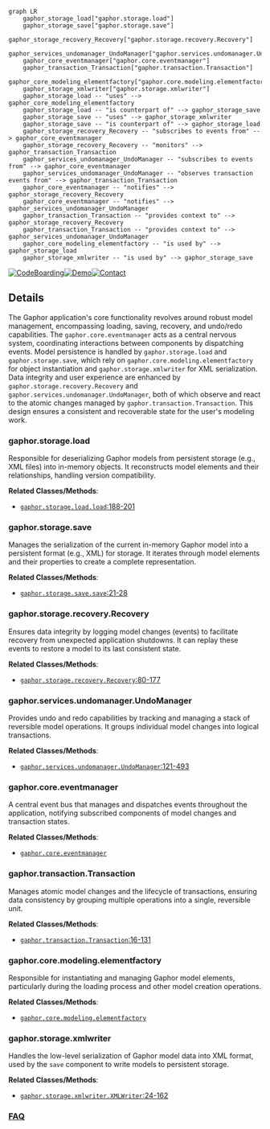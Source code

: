 ```mermaid
graph LR
    gaphor_storage_load["gaphor.storage.load"]
    gaphor_storage_save["gaphor.storage.save"]
    gaphor_storage_recovery_Recovery["gaphor.storage.recovery.Recovery"]
    gaphor_services_undomanager_UndoManager["gaphor.services.undomanager.UndoManager"]
    gaphor_core_eventmanager["gaphor.core.eventmanager"]
    gaphor_transaction_Transaction["gaphor.transaction.Transaction"]
    gaphor_core_modeling_elementfactory["gaphor.core.modeling.elementfactory"]
    gaphor_storage_xmlwriter["gaphor.storage.xmlwriter"]
    gaphor_storage_load -- "uses" --> gaphor_core_modeling_elementfactory
    gaphor_storage_load -- "is counterpart of" --> gaphor_storage_save
    gaphor_storage_save -- "uses" --> gaphor_storage_xmlwriter
    gaphor_storage_save -- "is counterpart of" --> gaphor_storage_load
    gaphor_storage_recovery_Recovery -- "subscribes to events from" --> gaphor_core_eventmanager
    gaphor_storage_recovery_Recovery -- "monitors" --> gaphor_transaction_Transaction
    gaphor_services_undomanager_UndoManager -- "subscribes to events from" --> gaphor_core_eventmanager
    gaphor_services_undomanager_UndoManager -- "observes transaction events from" --> gaphor_transaction_Transaction
    gaphor_core_eventmanager -- "notifies" --> gaphor_storage_recovery_Recovery
    gaphor_core_eventmanager -- "notifies" --> gaphor_services_undomanager_UndoManager
    gaphor_transaction_Transaction -- "provides context to" --> gaphor_storage_recovery_Recovery
    gaphor_transaction_Transaction -- "provides context to" --> gaphor_services_undomanager_UndoManager
    gaphor_core_modeling_elementfactory -- "is used by" --> gaphor_storage_load
    gaphor_storage_xmlwriter -- "is used by" --> gaphor_storage_save
```

[![CodeBoarding](https://img.shields.io/badge/Generated%20by-CodeBoarding-9cf?style=flat-square)](https://github.com/CodeBoarding/GeneratedOnBoardings)[![Demo](https://img.shields.io/badge/Try%20our-Demo-blue?style=flat-square)](https://www.codeboarding.org/demo)[![Contact](https://img.shields.io/badge/Contact%20us%20-%20contact@codeboarding.org-lightgrey?style=flat-square)](mailto:contact@codeboarding.org)

## Details

The Gaphor application's core functionality revolves around robust model management, encompassing loading, saving, recovery, and undo/redo capabilities. The `gaphor.core.eventmanager` acts as a central nervous system, coordinating interactions between components by dispatching events. Model persistence is handled by `gaphor.storage.load` and `gaphor.storage.save`, which rely on `gaphor.core.modeling.elementfactory` for object instantiation and `gaphor.storage.xmlwriter` for XML serialization. Data integrity and user experience are enhanced by `gaphor.storage.recovery.Recovery` and `gaphor.services.undomanager.UndoManager`, both of which observe and react to the atomic changes managed by `gaphor.transaction.Transaction`. This design ensures a consistent and recoverable state for the user's modeling work.

### gaphor.storage.load
Responsible for deserializing Gaphor models from persistent storage (e.g., XML files) into in-memory objects. It reconstructs model elements and their relationships, handling version compatibility.


**Related Classes/Methods**:

- <a href="https://github.com/gaphor/gaphor/blob/main/gaphor/storage/load.py#L188-L201" target="_blank" rel="noopener noreferrer">`gaphor.storage.load.load`:188-201</a>


### gaphor.storage.save
Manages the serialization of the current in-memory Gaphor model into a persistent format (e.g., XML) for storage. It iterates through model elements and their properties to create a complete representation.


**Related Classes/Methods**:

- <a href="https://github.com/gaphor/gaphor/blob/main/gaphor/storage/save.py#L21-L28" target="_blank" rel="noopener noreferrer">`gaphor.storage.save.save`:21-28</a>


### gaphor.storage.recovery.Recovery
Ensures data integrity by logging model changes (events) to facilitate recovery from unexpected application shutdowns. It can replay these events to restore a model to its last consistent state.


**Related Classes/Methods**:

- <a href="https://github.com/gaphor/gaphor/blob/main/gaphor/storage/recovery.py#L80-L177" target="_blank" rel="noopener noreferrer">`gaphor.storage.recovery.Recovery`:80-177</a>


### gaphor.services.undomanager.UndoManager
Provides undo and redo capabilities by tracking and managing a stack of reversible model operations. It groups individual model changes into logical transactions.


**Related Classes/Methods**:

- <a href="https://github.com/gaphor/gaphor/blob/main/gaphor/services/undomanager.py#L121-L493" target="_blank" rel="noopener noreferrer">`gaphor.services.undomanager.UndoManager`:121-493</a>


### gaphor.core.eventmanager
A central event bus that manages and dispatches events throughout the application, notifying subscribed components of model changes and transaction states.


**Related Classes/Methods**:

- <a href="https://github.com/gaphor/gaphor/blob/main/" target="_blank" rel="noopener noreferrer">`gaphor.core.eventmanager`</a>


### gaphor.transaction.Transaction
Manages atomic model changes and the lifecycle of transactions, ensuring data consistency by grouping multiple operations into a single, reversible unit.


**Related Classes/Methods**:

- <a href="https://github.com/gaphor/gaphor/blob/main/gaphor/transaction.py#L16-L131" target="_blank" rel="noopener noreferrer">`gaphor.transaction.Transaction`:16-131</a>


### gaphor.core.modeling.elementfactory
Responsible for instantiating and managing Gaphor model elements, particularly during the loading process and other model creation operations.


**Related Classes/Methods**:

- <a href="https://github.com/gaphor/gaphor/blob/main/" target="_blank" rel="noopener noreferrer">`gaphor.core.modeling.elementfactory`</a>


### gaphor.storage.xmlwriter
Handles the low-level serialization of Gaphor model data into XML format, used by the `save` component to write models to persistent storage.


**Related Classes/Methods**:

- <a href="https://github.com/gaphor/gaphor/blob/main/gaphor/storage/xmlwriter.py#L24-L162" target="_blank" rel="noopener noreferrer">`gaphor.storage.xmlwriter.XMLWriter`:24-162</a>




### [FAQ](https://github.com/CodeBoarding/GeneratedOnBoardings/tree/main?tab=readme-ov-file#faq)